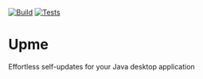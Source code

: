 [![Build](https://github.com/olepoeschl/Upme/actions/workflows/build.yml/badge.svg?branch=main)](https://github.com/olepoeschl/Upme/actions/workflows/build.yml)
[![Tests](https://github.com/olepoeschl/Upme/actions/workflows/test.yml/badge.svg?branch=main)](https://github.com/olepoeschl/Upme/actions/workflows/test.yml)

# Upme
Effortless self-updates for your Java desktop application
